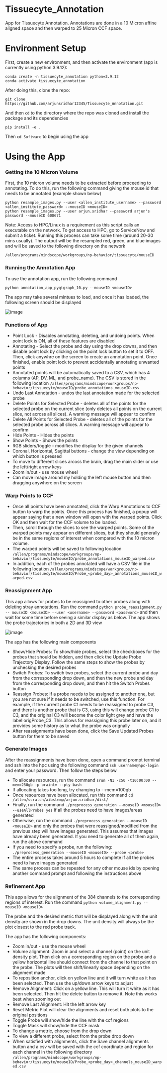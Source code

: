 # Tissuecyte_Annotation
App for Tissuecyte Annotation. Annotations are done in a 10 Micron affine aligned space and then warped to 25 Micron CCF space.

# Environment Setup
First, create a new environment, and then activate the environment (app is currently using python 3.9.12):

```
conda create -n tissuecyte_annotation python=3.9.12
conda activate tissuecyte_annotation
```

After doing this, clone the repo:

```
git clone https://github.com/arjunsridhar12345/Tissuecyte_Annotation.git
```

And then `cd` to the directory where the repo was cloned and install the package and its dependencies

```
pip install -e .
```
Then `cd Software` to begin using the app

# Using the App
### Getting the 10 Micron Volume
First, the 10 micron volume needs to be extracted before proceeding to annotating. To do this, run the following command giving the mouse id that needs to be annotated (example shown below)

```
python resample_images.py --user <allen_institute_username> --password <allen_institute_password> --mouseID <mouseID>
python resample_images.py --user arjun.sridhar --password arjun's password --mouseID 608671
```

Note: Access to HPC/Linux is a requirement as this script calls an executable on the network. To get access to HPC, go to ServiceNow and submit a ticket.
Running this process can take some time (around 20-30 mins usually). The output will be the resampled red, green, and blue images and will be saved to the following directory on the network

`/allen/programs/mindscope/workgroups/np-behavior/tissuecyte/mouseID`

### Running the Annotation App
To use the annotation app, run the following command

```
python annotation_app_pyqtgraph_10.py --mouseID <mouseID>
```

The app may take several mintues to load, and once it has loaded, the following screen should be displayed

![image](https://github.com/arjunsridhar12345/Tissuecyte_Annotation/blob/main/images/annotation_app.png)

### Functions of App
  * Point Lock - Disables annotating, deleting, and undoing points. When point lock is ON, all of these features are disabled
  * Annotating - Select the probe and day using the drop downs, and then disable point lock by clicking on the point lock button to set it to OFF. Then, click anywhre on the screen to create an annotation point. Once finished, enable point lock to prevent accidentally annotating unwanted points
  * Annotated points will be automatically saved to a CSV, which has 4 columns (AP, DV, ML, and probe_name). The CSV is stored in the following location
    `/allen/programs/mindscope/workgroups/np-behavior/tissuecyte/mouseID/probe_annotations_mouseID.csv`
  * Undo Last Annotation - undos the last annotation made for the selected probe
  * Delete Points for Selected Probe - deletes all of the points for the selected probe on the current slice (only deletes all points on the current slice, not across all slices). A warning message will appear to confirm
  * Delete All Points for Selected Probe - deletes all of the points for the selected probe across all slices. A warning message will appear to confirm
  * Hide Points - Hides the points 
  * Show Points - Shows the points
  * RGB sliders/toggle - modifies the display for the given channels
  * Coronal, Horizontal, Sagittal buttons - change the view depending on which button is pressed
  * To move to different slices arcoss the brain, drag the main slider or use the left/right arrow keys
  * Zoom in/out - use mouse wheel
  * Can move image around my holding the left mouse button and then dragging anywhere on the screen

### Warp Points to CCF
  * Once all points have been annotated, click the Warp Annotations to CCF button to warp the points. Once this process has finished, a popup will appear saying that a new window will open with the warped points. Click OK and then wait for the CCF volume to be loaded. 
  * Then, scroll through the slices to see the warped points. Some of the warped points may appear on different slices, but they should generally be in the same regions of interest when compared with the 10 micron volume.
  * The warped points will be saved to following location
    `/allen/programs/mindscope/workgroups/np-behavior/tissuecyte/mouseID/probe_annotations_mouseID_warped.csv`
  * In addition, each of the probes annotated will have a CSV file in the following location
    `/allen/programs/mindscope/workgroups/np-behavior/tissuecyte/mouseID/Probe_<probe_day>_annotations_mouseID_warped.csv`

### Reassignment App
This app allows for probes to be reassigned to other probes along with deleting stray annotations. Run the command `python probe_reassignment.py -- mouseID <mouseID> --user <username> --password <password>` and then wait for some time before seeing a similar display as below. The app shows the probe trajectories in both a 2D and 3D view

![image](https://github.com/arjunsridhar12345/Tissuecyte_Annotation/blob/main/images/reassignment_app_2.png)

The app has the following main components
  * Show/Hide Probes: To show/hide probes, select the checkboxes for the probes that should be hidden, and then click the Update Probe Trajectory Display. Follow the same steps to show the probes by unchecking the desired probes
  * Switch Probes: To switch two probes, select the current probe and day from the corresponding drop down, and then the new probe and day from the corresponding drop down, and then hit the Switch Probes button 
  * Reassign Probes: If a probe needs to be assigned to another one, but you are not sure if it needs to be switched, use this function. For example, if the current probe C1 needs to be reassigned to probe C3, and there is another probe that is C3, using this will change probe C1 to C3, and the original C3 will become the color light grey and have the label origProbe_C3. This allows for reassigning this probe later on, and it provides some history as to what the probe was orignally
  * After reassignments have been done, click the Save Updated Probes button for them to be saved
  
### Generate Images
After the reassignments have been done, open a command prompt terminal and ssh into the hpc using the following command `ssh username@hpc-login` and enter your password. Then follow the steps below

  * To allocate resources, run the command `srun -N1 -c50 -t10:00:00 --mem=250gb -p braintv --pty bash`
  * If allocating takes too long, try changing to --mem=100gb
  * Once resources have been allocated, run this command `cd /allen/scratch/aibstemp/arjun.sridhar/dist/`
  * Finally, run the command `./preprocess_generation --mouseID <mouseID> --useAllProbes yes` if all the probes need to have images/areas generated
  * Otherwise, run the command `./preprocess_generation --mouseID <mouseID>` and only the probes that were reassigned/modified from the previous step will have images generated. This assumes that images have already been generated. If you need to generate all of them again, run the above command
  * If you need to specify a probe, run the following: `./preprocess_generation --mouseID <mouseID> --probe <probe>`
  * The entire process takes around 5 hours to complete if all the probes need to have images generated
  * The same process can be repeated for any other mouse ids by opening another command prompt and following the instructions above
  
### Refinement App
This app allows for the alignment of the 384 channels to the corresponding regions of interest. Run the command `python volume_alignment.py --mouseID <mouseID>`

The probe and the desired metric that will be displayed along with the unit density are shown in the drop downs. The unit density will always be the plot closest to the red probe track.

The app has the following components:
  * Zoom in/out - use the mouse wheel
  * Volume alignment: Zoom in and select a channel (point) on the unit density plot. Then click on a corresponding region on the probe and a yellow horizontal line should connect from the channel to that point on the probe. The plots will then shift/linearly space depending on the alignment made
  * To reposition anchor, click on yellow line and it will turn white as it has been selected. Then use the up/down arrow keys to adjust
  * Remove Alignment: Click on a yellow line. This will turn it white as it has been selected. Then hit the delete button to remove it. Note this works best when zooming out
  * Remove Last Alignment: Hit the left arrow key
  * Reset Metric Plot will clear the alignments and reset both plots to the original positions
  * Toggle Probe will show/hide the line with the ccf regions
  * Toggle Mask will show/hide the CCF mask
  * To change a metric, choose from the drop down
  * To view a different probe, select from the probe drop down
  * When satisfied with alignments, click the Save channel alignments button and a csv will be saved with the ccf coordinate and region for each channel in the following directory `/allen/programs/mindscope/workgroups/np-behavior/tissuecyte/mouseID/Probe_<probe_day>_channels_mouseID_warped.csv`


